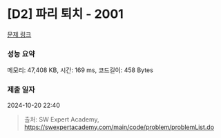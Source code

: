 # [D2] 파리 퇴치 - 2001 

[문제 링크](https://swexpertacademy.com/main/code/problem/problemDetail.do?contestProbId=AV5PzOCKAigDFAUq) 

### 성능 요약

메모리: 47,408 KB, 시간: 169 ms, 코드길이: 458 Bytes

### 제출 일자

2024-10-20 22:40



> 출처: SW Expert Academy, https://swexpertacademy.com/main/code/problem/problemList.do